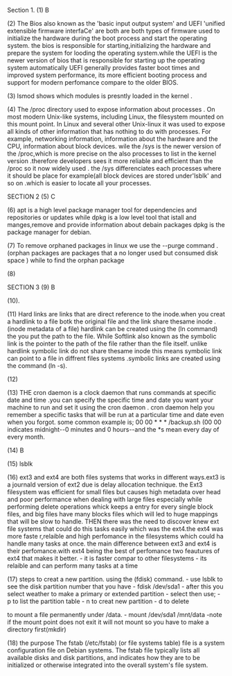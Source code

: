 Section 1.
(1) B

(2) The Bios also known as the 'basic input output system' and UEFI 'unified extensible firmware interfaCe' are both are both types of firmware used to initialize the  hardware during the boot process and start the operating system.
     the bios is responsible for starting,initializing the hardware and prepare the system for looding the operating system.while the UEFI is the newer version of bios that is responsible for starting up the operating system automatically
UEFI generally provides faster boot times and improved system performance, its more efficient booting process and support for modern perfomance compare to the older BIOS.

(3) lsmod shows which modules is presntly loaded in the kernel .

(4) 
The /proc directory used to expose information about processes . On most modern Unix-like systems, including Linux, the filesystem mounted on this mount point. In Linux and several other Unix-linux
 it was used to expose all kinds of other information that has nothing to do with processes. For example, networking information, information about the hardware and the CPU, information about block devices.
 wile the /sys is the newer version of the /proc,which is more precise on the also processes to list in the kernel version .therefore developers sees it more reliable and efficient than the /proc so it now widely used .
    the /sys differenciates each processes where it should be place for example(all block devices are stored under'lsblk' and so on .which is easier to locate all your processes.
    
 SECTION 2
 (5) C
 
 (6) apt is a high level package manager tool for dependencies and repositories or updates while dpkg is a low level tool that istall and manges,remove and provide information about debain packages dpkg is the package manager for debian.
 
 (7) To remove orphaned packages in linux we use the --purge command .(orphan packages are packages that a no longer used but consumed disk space )
      while to find the orphan package
      
 (8)









SECTION 3
(9) B

(10).

(11)  Hard links are links that are direct reference to the inode.when you creat a hardlink to a file botk the original file and the link share thesame inode .(inode metadata of a file)
      hardlink can be created using the (ln command) the you put the path to the file.
      While Softlink also known as the symbolic link is the pointer to the path of the file rather than the file itself. unlike hardlink symbolic link do not share thesame inode 
      this means symbolic link can point to a file in diffrent files systems .symbolic links are created using the command (ln -s).
      
(12) 


(13) THE cron daemon is a clock daemon that runs commands at specific date and time .you can specify the specific time and date you want your machine to run and set it using the cron daemon .
      cron daemon help you remember a specific tasks that will be run at a particular time and date even when you forgot.
      some common example is; 
     00 00 * * * /backup.sh
       (00 00 indicates midnight--0 minutes and 0 hours--and the *s mean every day of every month.
       
 (14) B
 
 (15) lsblk
 
 (16) ext3 and ext4 are both files systems that works in different ways.ext3 is a journald version of ext2 due is delay allocation technique. the
         Ext3 filesystem was efficient for small files but causes high metadata over head and poor performance when dealing with large files especially 
           while performing delete operations whick keeps a entry for every single block files, and big files have many blocks files which will led to huge mappings that will be slow to handle.
         THEN there was the need to discover knew ext file systems that could do this tasks easily which was the ext4.the ext4 was more faste r,relaible and high perfomance in the filesystems 
            which could ha handle many tasks at once.
            the main difference between ext3 and ext4 is their perfomance.with ext4 being the best of perfomance 
                two feautures of ext4 that makes it better.
                   - it is faster compar to other filesystems 
                   - its relaible and can perform many tasks at a time
                   
(17)  steps to creat a new partition.
        using the (fdisk)  command.
     - use lsblk to see the disk partition number that you have 
     - fdisk /dev/sda1
    - after this you select weather to make a primary or extended partition
    - select then use;
       - p to list the partition table
       - n to creat new partition 
       - d to delete 
       

to mount a file permanently under /data.
    - mount /dev/sda1 /mnt/data
    -note if the mount point does not exit it will not mount so you have to make a directory first(mkdir)
    
(18) the purpose The fstab (/etc/fstab) (or file systems table) file is a system configuration file on Debian systems.
The fstab file typically lists all available disks and disk partitions,
and indicates how they are to be initialized or otherwise integrated into the overall system's file system.


   
